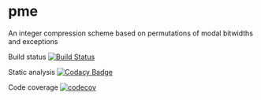# pme
An integer compression scheme based on permutations of modal bitwidths and exceptions

Build status [![Build Status](https://travis-ci.com/katlilly/pme.svg?branch=master)](https://travis-ci.com/katlilly/pme)

Static analysis [![Codacy Badge](https://api.codacy.com/project/badge/Grade/96c47dbad33741749bd2de65a96d1ef1)](https://www.codacy.com/app/katlilly/pme?utm_source=github.com&amp;utm_medium=referral&amp;utm_content=katlilly/pme&amp;utm_campaign=Badge_Grade)

Code coverage [![codecov](https://codecov.io/gh/katlilly/pme/branch/master/graph/badge.svg)](https://codecov.io/gh/katlilly/pme)
